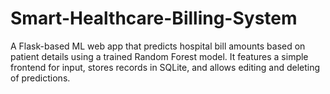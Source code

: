 # Smart-Healthcare-Billing-System
A Flask-based ML web app that predicts hospital bill amounts based on patient details using a trained Random Forest model. It features a simple frontend for input, stores records in SQLite, and allows editing and deleting of predictions.
